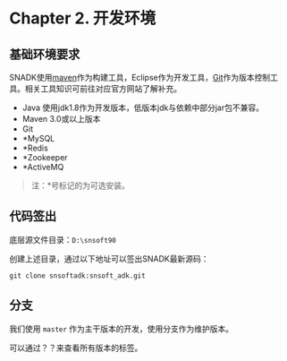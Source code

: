 # Chapter 2. 开发环境

## 基础环境要求

SNADK使用[maven](http://maven.apache.org/)作为构建工具，Eclipse作为开发工具，[Git](https://git-scm.com/)作为版本控制工具。相关工具知识可前往对应官方网站了解补充。

* Java 使用jdk1.8作为开发版本，低版本jdk与依赖中部分jar包不兼容。
* Maven 3.0或以上版本
* Git
* \*MySQL
* \*Redis
* \*Zookeeper
* \*ActiveMQ

> 注：\*号标记的为可选安装。

## 代码签出

底层源文件目录：`D:\snsoft90`

创建上述目录，通过以下地址可以签出SNADK最新源码：

```
git clone snsoftadk:snsoft_adk.git
```

## 分支

我们使用 `master` 作为主干版本的开发，使用分支作为维护版本。

可以通过？？来查看所有版本的标签。



